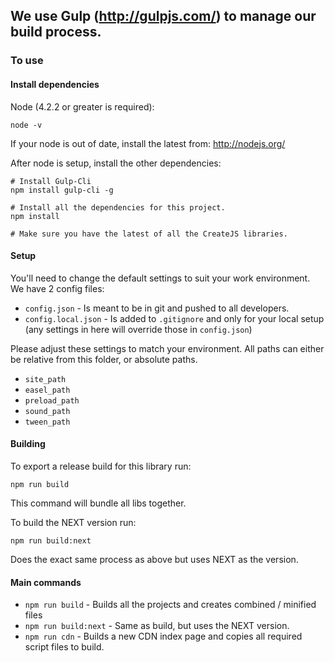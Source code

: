 ## We use Gulp (http://gulpjs.com/) to manage our build process.

### To use

#### Install dependencies

Node (4.2.2 or greater is required):

```
node -v
```

If your node is out of date, install the latest from:
http://nodejs.org/

After node is setup, install the other dependencies:

```
# Install Gulp-Cli
npm install gulp-cli -g

# Install all the dependencies for this project.
npm install

# Make sure you have the latest of all the CreateJS libraries.
```

#### Setup

You'll need to change the default settings to suit your work environment.
We have 2 config files:

* `config.json` - Is meant to be in git and pushed to all developers.
* `config.local.json` - Is added to `.gitignore` and only for your local setup (any settings in here will override those in `config.json`)

Please adjust these settings to match your environment. All paths can either be relative from this folder, or absolute paths.

* `site_path`
* `easel_path`
* `preload_path`
* `sound_path`
* `tween_path`

#### Building
To export a release build for this library run:

```
npm run build
```

This command will bundle all libs together.

To build the NEXT version run:

```
npm run build:next
```

Does the exact same process as above but uses NEXT as the version.

#### Main commands
* `npm run build` - Builds all the projects and creates combined / minified files
* `npm run build:next` - Same as build, but uses the NEXT version.
* `npm run cdn` - Builds a new CDN index page and copies all required script files to build.
